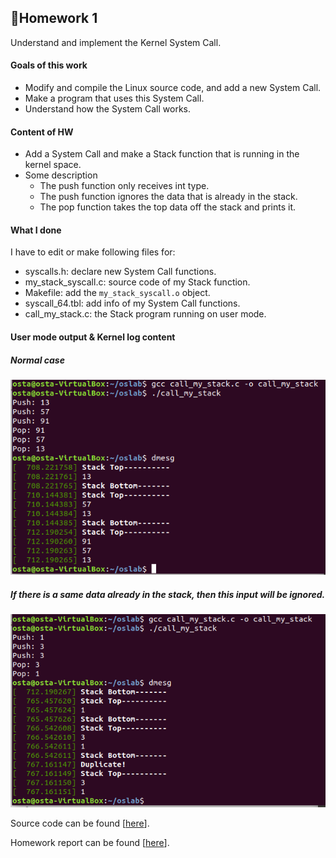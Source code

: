 ## 📕Homework 1

Understand and implement the Kernel System Call.

#### Goals of this work

* Modify and compile the Linux source code, and add a new System Call.
* Make a program that uses this System Call.
* Understand how the System Call works.

#### Content of HW

* Add a System Call and make a Stack function that is running in the kernel space.
* Some description
  * The push function only receives int type.
  * The push function ignores the data that is already in the stack.
  * The pop function takes the top data off the stack and prints it.

#### What I done

I have to edit or make following files for:

* syscalls.h: declare new System Call functions.
* my_stack_syscall.c: source code of my Stack function.
* Makefile: add the `my_stack_syscall.o` object.
* syscall_64.tbl: add info of my System Call functions.
* call_my_stack.c: the Stack program running on user mode.



#### User mode output & Kernel log content

##### Normal case

![image14](./images/image14.png)

##### If there is a same data already in the stack, then this input will be ignored.

![image15](./images/image15.png)



Source code can be found [[here](https://github.com/Avafly/OperatingSystem-HW/tree/master/hw1/os1_2017320215/os1_2017320215)].

Homework report can be found [[here](https://github.com/Avafly/OperatingSystem-HW/blob/master/hw1/os1_2017320215/report.docx)].
